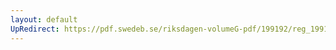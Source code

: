 ```yaml
---
layout: default
UpRedirect: https://pdf.swedeb.se/riksdagen-volumeG-pdf/199192/reg_199192/reg_199192_0364.pdf
---
```

